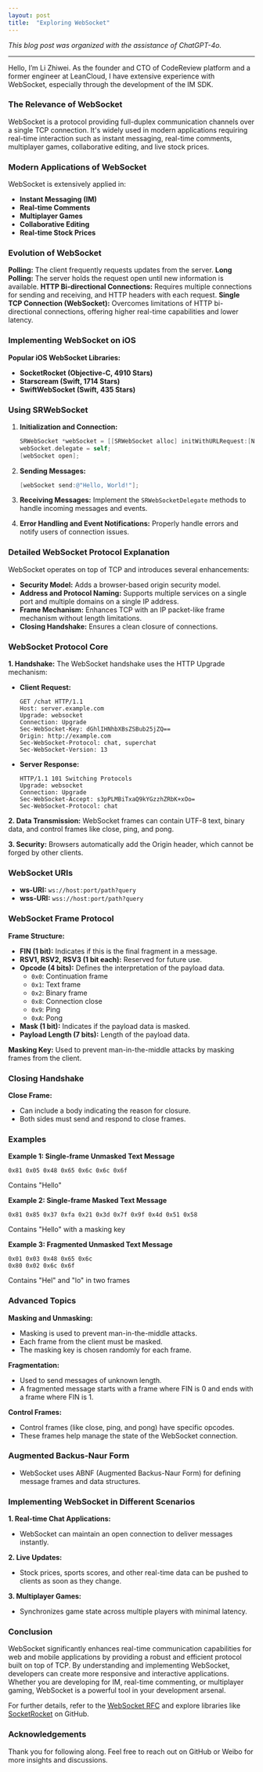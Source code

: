 ```yaml
---
layout: post
title:  "Exploring WebSocket"
---
```


*This blog post was organized with the assistance of ChatGPT-4o.*

---

Hello, I’m Li Zhiwei. As the founder and CTO of CodeReview platform and a former engineer at LeanCloud, I have extensive experience with WebSocket, especially through the development of the IM SDK. 

### The Relevance of WebSocket
WebSocket is a protocol providing full-duplex communication channels over a single TCP connection. It's widely used in modern applications requiring real-time interaction such as instant messaging, real-time comments, multiplayer games, collaborative editing, and live stock prices.

### Modern Applications of WebSocket
WebSocket is extensively applied in:
- **Instant Messaging (IM)**
- **Real-time Comments**
- **Multiplayer Games**
- **Collaborative Editing**
- **Real-time Stock Prices**

### Evolution of WebSocket
**Polling:** The client frequently requests updates from the server.
**Long Polling:** The server holds the request open until new information is available.
**HTTP Bi-directional Connections:** Requires multiple connections for sending and receiving, and HTTP headers with each request.
**Single TCP Connection (WebSocket):** Overcomes limitations of HTTP bi-directional connections, offering higher real-time capabilities and lower latency.

### Implementing WebSocket on iOS

**Popular iOS WebSocket Libraries:**
- **SocketRocket (Objective-C, 4910 Stars)**
- **Starscream (Swift, 1714 Stars)**
- **SwiftWebSocket (Swift, 435 Stars)**

### Using SRWebSocket

1. **Initialization and Connection:**
   ```objective-c
   SRWebSocket *webSocket = [[SRWebSocket alloc] initWithURLRequest:[NSURLRequest requestWithURL:[NSURL URLWithString:@"ws://echo.websocket.org"]]];
   webSocket.delegate = self;
   [webSocket open];
   ```

2. **Sending Messages:**
   ```objective-c
   [webSocket send:@"Hello, World!"];
   ```

3. **Receiving Messages:**
   Implement the `SRWebSocketDelegate` methods to handle incoming messages and events.

4. **Error Handling and Event Notifications:**
   Properly handle errors and notify users of connection issues.

### Detailed WebSocket Protocol Explanation

WebSocket operates on top of TCP and introduces several enhancements:
- **Security Model:** Adds a browser-based origin security model.
- **Address and Protocol Naming:** Supports multiple services on a single port and multiple domains on a single IP address.
- **Frame Mechanism:** Enhances TCP with an IP packet-like frame mechanism without length limitations.
- **Closing Handshake:** Ensures a clean closure of connections.

### WebSocket Protocol Core

**1. Handshake:**
   The WebSocket handshake uses the HTTP Upgrade mechanism:
   - **Client Request:**
     ```http
     GET /chat HTTP/1.1
     Host: server.example.com
     Upgrade: websocket
     Connection: Upgrade
     Sec-WebSocket-Key: dGhlIHNhbXBsZSBub25jZQ==
     Origin: http://example.com
     Sec-WebSocket-Protocol: chat, superchat
     Sec-WebSocket-Version: 13
     ```

   - **Server Response:**
     ```http
     HTTP/1.1 101 Switching Protocols
     Upgrade: websocket
     Connection: Upgrade
     Sec-WebSocket-Accept: s3pPLMBiTxaQ9kYGzzhZRbK+xOo=
     Sec-WebSocket-Protocol: chat
     ```

**2. Data Transmission:**
   WebSocket frames can contain UTF-8 text, binary data, and control frames like close, ping, and pong.

**3. Security:**
   Browsers automatically add the Origin header, which cannot be forged by other clients.

### WebSocket URIs

- **ws-URI:** `ws://host:port/path?query`
- **wss-URI:** `wss://host:port/path?query`

### WebSocket Frame Protocol

**Frame Structure:**
- **FIN (1 bit):** Indicates if this is the final fragment in a message.
- **RSV1, RSV2, RSV3 (1 bit each):** Reserved for future use.
- **Opcode (4 bits):** Defines the interpretation of the payload data.
  - `0x0`: Continuation frame
  - `0x1`: Text frame
  - `0x2`: Binary frame
  - `0x8`: Connection close
  - `0x9`: Ping
  - `0xA`: Pong
- **Mask (1 bit):** Indicates if the payload data is masked.
- **Payload Length (7 bits):** Length of the payload data.

**Masking Key:** Used to prevent man-in-the-middle attacks by masking frames from the client.

### Closing Handshake

**Close Frame:**
- Can include a body indicating the reason for closure.
- Both sides must send and respond to close frames.

### Examples

**Example 1: Single-frame Unmasked Text Message**
```hex
0x81 0x05 0x48 0x65 0x6c 0x6c 0x6f
```
Contains "Hello"

**Example 2: Single-frame Masked Text Message**
```hex
0x81 0x85 0x37 0xfa 0x21 0x3d 0x7f 0x9f 0x4d 0x51 0x58
```
Contains "Hello" with a masking key

**Example 3: Fragmented Unmasked Text Message**
```hex
0x01 0x03 0x48 0x65 0x6c
0x80 0x02 0x6c 0x6f
```
Contains "Hel" and "lo" in two frames

### Advanced Topics

**Masking and Unmasking:**
- Masking is used to prevent man-in-the-middle attacks.
- Each frame from the client must be masked.
- The masking key is chosen randomly for each frame.

**Fragmentation:**
- Used to send messages of unknown length.
- A fragmented message starts with a frame where FIN is 0 and ends with a frame where FIN is 1.

**Control Frames:**
- Control frames (like close, ping, and pong) have specific opcodes.
- These frames help manage the state of the WebSocket connection.

### Augmented Backus-Naur Form

- WebSocket uses ABNF (Augmented Backus-Naur Form) for defining message frames and data structures.

### Implementing WebSocket in Different Scenarios

**1. Real-time Chat Applications:**
- WebSocket can maintain an open connection to deliver messages instantly.

**2. Live Updates:**
- Stock prices, sports scores, and other real-time data can be pushed to clients as soon as they change.

**3. Multiplayer Games:**
- Synchronizes game state across multiple players with minimal latency.

### Conclusion

WebSocket significantly enhances real-time communication capabilities for web and mobile applications by providing a robust and efficient protocol built on top of TCP. By understanding and implementing WebSocket, developers can create more responsive and interactive applications. Whether you are developing for IM, real-time commenting, or multiplayer gaming, WebSocket is a powerful tool in your development arsenal.

For further details, refer to the [WebSocket RFC](https://tools.ietf.org/html/rfc6455) and explore libraries like [SocketRocket](https://github.com/square/SocketRocket) on GitHub.

### Acknowledgements
Thank you for following along. Feel free to reach out on GitHub or Weibo for more insights and discussions.

